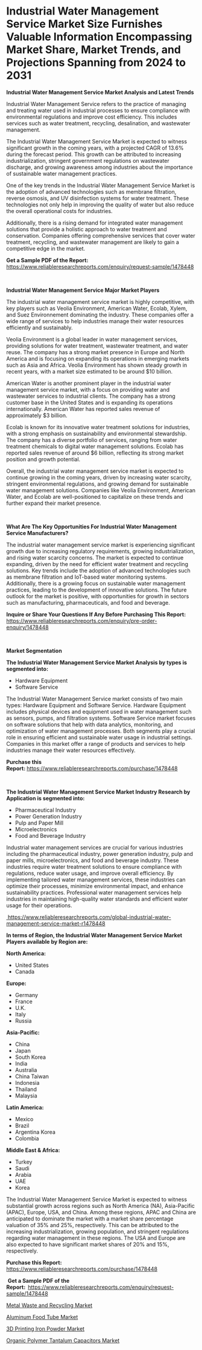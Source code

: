 <p><h1>Industrial Water Management Service Market Size Furnishes Valuable Information Encompassing Market Share, Market Trends, and Projections Spanning from 2024 to 2031</h1></p><p><strong>Industrial Water Management Service Market Analysis and Latest Trends</strong></p>
<p><p>Industrial Water Management Service refers to the practice of managing and treating water used in industrial processes to ensure compliance with environmental regulations and improve cost efficiency. This includes services such as water treatment, recycling, desalination, and wastewater management.</p><p>The Industrial Water Management Service Market is expected to witness significant growth in the coming years, with a projected CAGR of 13.6% during the forecast period. This growth can be attributed to increasing industrialization, stringent government regulations on wastewater discharge, and growing awareness among industries about the importance of sustainable water management practices.</p><p>One of the key trends in the Industrial Water Management Service Market is the adoption of advanced technologies such as membrane filtration, reverse osmosis, and UV disinfection systems for water treatment. These technologies not only help in improving the quality of water but also reduce the overall operational costs for industries.</p><p>Additionally, there is a rising demand for integrated water management solutions that provide a holistic approach to water treatment and conservation. Companies offering comprehensive services that cover water treatment, recycling, and wastewater management are likely to gain a competitive edge in the market.</p></p>
<p><strong>Get a Sample PDF of the Report:&nbsp;</strong> <a href="https://www.reliableresearchreports.com/enquiry/request-sample/1478448">https://www.reliableresearchreports.com/enquiry/request-sample/1478448</a></p>
<p>&nbsp;</p>
<p><strong>Industrial Water Management Service Major Market Players</strong></p>
<p><p>The industrial water management service market is highly competitive, with key players such as Veolia Environment, American Water, Ecolab, Xylem, and Suez Environnement dominating the industry. These companies offer a wide range of services to help industries manage their water resources efficiently and sustainably.</p><p>Veolia Environment is a global leader in water management services, providing solutions for water treatment, wastewater treatment, and water reuse. The company has a strong market presence in Europe and North America and is focusing on expanding its operations in emerging markets such as Asia and Africa. Veolia Environment has shown steady growth in recent years, with a market size estimated to be around $10 billion.</p><p>American Water is another prominent player in the industrial water management service market, with a focus on providing water and wastewater services to industrial clients. The company has a strong customer base in the United States and is expanding its operations internationally. American Water has reported sales revenue of approximately $3 billion.</p><p>Ecolab is known for its innovative water treatment solutions for industries, with a strong emphasis on sustainability and environmental stewardship. The company has a diverse portfolio of services, ranging from water treatment chemicals to digital water management solutions. Ecolab has reported sales revenue of around $6 billion, reflecting its strong market position and growth potential.</p><p>Overall, the industrial water management service market is expected to continue growing in the coming years, driven by increasing water scarcity, stringent environmental regulations, and growing demand for sustainable water management solutions. Companies like Veolia Environment, American Water, and Ecolab are well-positioned to capitalize on these trends and further expand their market presence.</p></p>
<p>&nbsp;</p>
<p><strong>What Are The Key Opportunities For Industrial Water Management Service Manufacturers?</strong></p>
<p><p>The industrial water management service market is experiencing significant growth due to increasing regulatory requirements, growing industrialization, and rising water scarcity concerns. The market is expected to continue expanding, driven by the need for efficient water treatment and recycling solutions. Key trends include the adoption of advanced technologies such as membrane filtration and IoT-based water monitoring systems. Additionally, there is a growing focus on sustainable water management practices, leading to the development of innovative solutions. The future outlook for the market is positive, with opportunities for growth in sectors such as manufacturing, pharmaceuticals, and food and beverage.</p></p>
<p><strong>Inquire or Share Your Questions If Any Before Purchasing This Report:</strong> <a href="https://www.reliableresearchreports.com/enquiry/pre-order-enquiry/1478448">https://www.reliableresearchreports.com/enquiry/pre-order-enquiry/1478448</a></p>
<p>&nbsp;</p>
<p><strong>Market Segmentation</strong></p>
<p><strong>The Industrial Water Management Service Market Analysis by types is segmented into:</strong></p>
<p><ul><li>Hardware Equipment</li><li>Software Service</li></ul></p>
<p><p>The Industrial Water Management Service market consists of two main types: Hardware Equipment and Software Service. Hardware Equipment includes physical devices and equipment used in water management such as sensors, pumps, and filtration systems. Software Service market focuses on software solutions that help with data analytics, monitoring, and optimization of water management processes. Both segments play a crucial role in ensuring efficient and sustainable water usage in industrial settings. Companies in this market offer a range of products and services to help industries manage their water resources effectively.</p></p>
<p><strong>Purchase this Report:&nbsp;</strong><a href="https://www.reliableresearchreports.com/purchase/1478448">https://www.reliableresearchreports.com/purchase/1478448</a></p>
<p>&nbsp;</p>
<p><strong>The Industrial Water Management Service Market Industry Research by Application is segmented into:</strong></p>
<p><ul><li>Pharmaceutical Industry</li><li>Power Generation Industry</li><li>Pulp and Paper Mill</li><li>Microelectronics</li><li>Food and Beverage Industry</li></ul></p>
<p><p>Industrial water management services are crucial for various industries including the pharmaceutical industry, power generation industry, pulp and paper mills, microelectronics, and food and beverage industry. These industries require water treatment solutions to ensure compliance with regulations, reduce water usage, and improve overall efficiency. By implementing tailored water management services, these industries can optimize their processes, minimize environmental impact, and enhance sustainability practices. Professional water management services help industries in maintaining high-quality water standards and efficient water usage for their operations.</p></p>
<p><a href="https://www.reliableresearchreports.com/global-industrial-water-management-service-market-r1478448">&nbsp;https://www.reliableresearchreports.com/global-industrial-water-management-service-market-r1478448</a></p>
<p><strong>In terms of Region, the Industrial Water Management Service Market Players available by Region are:</strong></p>
<p>
    <p> <strong> North America: </strong>
        <ul>
            <li>United States</li>
            <li>Canada</li>
        </ul>
        </p> 
    <p> <strong> Europe: </strong>
        <ul>
            <li>Germany</li>
            <li>France</li>
            <li>U.K.</li>
            <li>Italy</li>
            <li>Russia</li>
        </ul>
        </p> 
    <p> <strong> Asia-Pacific: </strong>
        <ul>
            <li>China</li>
            <li>Japan</li>
            <li>South Korea</li>
            <li>India</li>
            <li>Australia</li>
            <li>China Taiwan</li>
            <li>Indonesia</li>
            <li>Thailand</li>
            <li>Malaysia</li>
        </ul>
        </p> 
    <p> <strong> Latin America: </strong>
        <ul>
            <li>Mexico</li>
            <li>Brazil</li>
            <li>Argentina Korea</li>
            <li>Colombia</li>
        </ul>
        </p> 
    <p> <strong> Middle East & Africa: </strong>
        <ul>
            <li>Turkey</li>
            <li>Saudi</li>
            <li>Arabia</li>
            <li>UAE</li>
            <li>Korea</li>
        </ul>
    </p>
    </p>
<p><p>The Industrial Water Management Service Market is expected to witness substantial growth across regions such as North America (NA), Asia-Pacific (APAC), Europe, USA, and China. Among these regions, APAC and China are anticipated to dominate the market with a market share percentage valuation of 35% and 25%, respectively. This can be attributed to the increasing industrialization, growing population, and stringent regulations regarding water management in these regions. The USA and Europe are also expected to have significant market shares of 20% and 15%, respectively.</p></p>
<p><strong>Purchase this Report: </strong><a href="https://www.reliableresearchreports.com/purchase/1478448">https://www.reliableresearchreports.com/purchase/1478448</a></p>
<p>&nbsp;<strong>Get a Sample PDF of the Report:&nbsp;&nbsp;</strong><a href="https://www.reliableresearchreports.com/enquiry/request-sample/1478448">https://www.reliableresearchreports.com/enquiry/request-sample/1478448</a></p>
<p><strong></strong></p>
<p><p><a href="https://github.com/mooaaztarek/Market-Research-Report-List-1/blob/main/metal-waste-and-recycling-market.md">Metal Waste and Recycling Market</a></p><p><a href="https://medium.com/@richard.james09789/global-aluminum-food-tube-market-focus-on-application-end-use-industry-type-equipment-and-4b9accefd57e?postPublishedType=initial">Aluminum Food Tube Market</a></p><p><a href="https://medium.com/@alexander.bell98078/3d-printing-iron-powder-market-research-report-includes-analysis-on-market-size-share-and-growth-af400b4b4c6e">3D Printing Iron Powder Market</a></p><p><a href="https://github.com/liliskanaya73/Market-Research-Report-List-1/blob/main/organic-polymer-tantalum-capacitors-market.md">Organic Polymer Tantalum Capacitors Market</a></p></p>